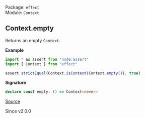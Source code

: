 Package: `effect`<br />
Module: `Context`<br />

## Context.empty

Returns an empty `Context`.

**Example**

```ts
import * as assert from "node:assert"
import { Context } from "effect"

assert.strictEqual(Context.isContext(Context.empty()), true)
```

**Signature**

```ts
declare const empty: () => Context<never>
```

[Source](https://github.com/Effect-TS/effect/tree/main/packages/effect/src/Context.ts#L270)

Since v2.0.0